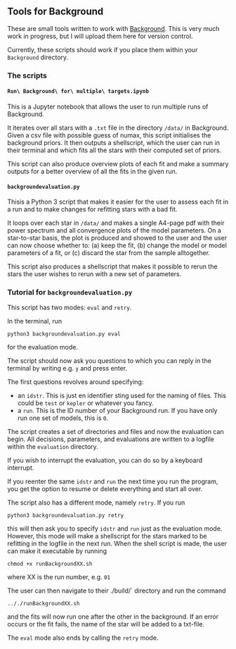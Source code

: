 ## Tools for Background
These are small tools written to work with [Background](https://github.com/EnricoCorsaro/Background).
This is very much work in progress, but I will upload them here for version control.

Currently, these scripts should work if you place them within your `Background` directory.

### The scripts
#### `Run\ Background\ for\ multiple\ targets.ipynb`

This is a Jupyter notebook that allows the user to run multiple runs of Background.

It iterates over all stars with a `.txt` file in the directory `/data/` in Background.
Given a csv file with possible guess of numax, this script initialises the background priors.
It then outputs a shellscript, which the user can run in their terminal and which fits all the stars with their computed set of priors.

This script can also produce overview plots of each fit and make a summary outputs for a better overview of all the fits in the given run.

#### `backgroundevaluation.py`

Thisis a Python 3 script that makes it easier for the user to assess each fit in a run and to make changes for refitting stars with a bad fit.

It loops over each star in `/data/` and makes a single A4-page pdf with their power spectrum and all convergence plots of the model parameters.
On a star-to-star basis, the plot is produced and showed to the user and the user can now choose whether to: (a) keep the fit, (b) change the model or model parameters of a fit, or (c) discard the star from the sample alltogether.

This script also produces a shellscript that makes it possible to rerun the stars the user wishes to rerun with a new set of parameters.


### Tutorial for `backgroundevaluation.py`
This script has two modes: `eval` and `retry`.

In the terminal, run

	python3 backgroundevaluation.py eval

for the evaluation mode.

The script should now ask you questions to which you can reply in the terminal by writing e.g. `y` and press enter.

The first questions revolves around specifying:
- an `idstr`. This is just en identifier sting used for the naming of files. This could be `test` or `kepler` or whatever you fancy.
- a `run`. This is the ID number of your Background run. If you have only run one set of models, this is `0`.

The script creates a set of directories and files and now the evaluation can begin.
All decisions, parameters, and evaluations are written to a logfile within the `evaluation` directory.

If you wish to interrupt the evaluation, you can do so by a keyboard interrupt.

If you reenter the same `idstr` and `run` the next time you run the program, you get the option to resume or delete everything and start all over.



The script also has a different mode, namely `retry`.
If you run

	python3 backgroundevaluation.py retry

this will then ask you to specify `idstr` and `run` just as the evaluation mode.
However, this mode will make a shellscript for the stars marked to be refitting in the logfile in the next run.
When the shell script is made, the user can make it executable by running

	chmod +x runBackgroundXX.sh

where XX is the run number, e.g. `01`

The user can then navigate to their ./build/` directory and run the command

	.././runBackgroundXX.sh

and the fits will now run one after the other in the background.
If an error occurs or the fit fails, the name of the star will be added to a txt-file.

The `eval` mode also ends by calling the `retry` mode.
